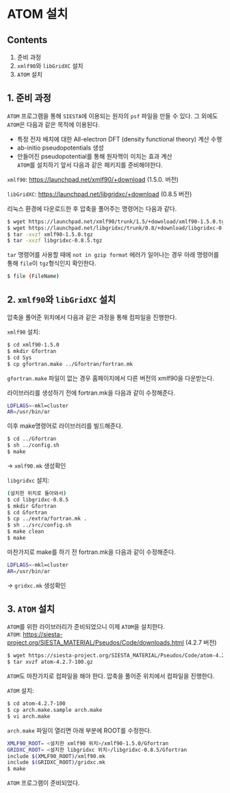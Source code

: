 ATOM 설치
===============================
## Contents
1. 준비 과정
2. `xmlf90`와 `libGridXC` 설치
3. `ATOM` 설치

## 1. 준비 과정

`ATOM` 프로그램을 통해 `SIESTA`에 이용되는 원자의 `psf` 파일을 만들 수 있다. 그 외에도 `ATOM`은 다음과 같은 목적에 이용된다.  
- 특정 전자 배치에 대한 All-electron DFT (density functional theory) 계산 수행  
- ab-initio pseudopotentials 생성  
- 만들어진 pseudopotential를 통해 원자핵이 미치는 효과 계산  
`ATOM`를 설치하기 앞서 다음과 같은 패키지를 준비해야한다.  

`xmlf90`: <https://launchpad.net/xmlf90/+download> (1.5.0. 버전)

`libGridXC`: <https://launchpad.net/libgridxc/+download> (0.8.5 버전)

리눅스 환경에 다운로드한 후 압축을 풀어주는 명령어는 다음과 같다.

```bash
$ wget https://launchpad.net/xmlf90/trunk/1.5/+download/xmlf90-1.5.0.tgz // 1.5.0버전
$ wget https://launchpad.net/libgridxc/trunk/0.8/+download/libgridxc-0.8.5.tgz // 0.8.5버전
$ tar -xvzf xmlf90-1.5.0.tgz
$ tar -xvzf libgridxc-0.8.5.tgz
```

`tar` 명령어를 사용할 때에 `not in gzip format` 에러가 일어나는 경우 아래 명령어를 통해 `file`이 `tgz`형식인지 확인한다.
```bash
$ file (FileName)
```


## 2. `xmlf90`와 `libGridXC` 설치

압축을 풀어준 위치에서 다음과 같은 과정을 통해 컴파일을 진행한다.

`xmlf90` 설치:

```bash
$ cd xmlf90-1.5.0
$ mkdir Gfortran
$ cd Sys
$ cp gfortran.make ../Gfortran/fortran.mk
```

`gfortran.make` 파일이 없는 경우 홈페이지에서 다른 버전의 xmlf90을 다운받는다.


라이브러리를 생성하기 전에 fortran.mk을 다음과 같이 수정해준다.

```bash  
LDFLAGS=-mkl=cluster
AR=/usr/bin/ar
```

이후 make명령어로 라이브러리를 빌드해준다.

```bash  
$ cd ../Gfortran
$ sh ../config.sh
$ make
```
-> `xmlf90.mk` 생성확인

`libgridxc` 설치:

```bash
(설치한 위치로 돌아와서)
$ cd libgridxc-0.8.5
$ mkdir Gfortran
$ cd Gfortran
$ cp ../extra/fortran.mk .
$ sh ../src/config.sh
$ make clean
$ make
```

마찬가지로 make를 하기 전 fortran.mk을 다음과 같이 수정해준다.

```bash  
LDFLAGS=-mkl=cluster
AR=/usr/bin/ar
```

-> `gridxc.mk` 생성확인

## 3. `ATOM` 설치

`ATOM`를 위한 라이브러리가 준비되었으니 이제 `ATOM`을 설치한다.  
`ATOM`: <https://siesta-project.org/SIESTA_MATERIAL/Pseudos/Code/downloads.html> (4.2.7 버전)

```bash
$ wget https://siesta-project.org/SIESTA_MATERIAL/Pseudos/Code/atom-4.2.7-100.tgz // 4.2.7버전
$ tar xvzf atom-4.2.7-100.gz
```

`ATOM`도 마찬가지로 컴파일을 해야 한다. 압축을 풀어준 위치에서 컴파일을 진행한다.

`ATOM` 설치:
```bash
$ cd atom-4.2.7-100
$ cp arch.make.sample arch.make
$ vi arch.make
```
`arch.make` 파일이 열리면 아래 부분에 ROOT를 수정한다.

```bash
XMLF90_ROOT= <설치한 xmlf90 위치>/xmlf90-1.5.0/Gfortran
GRIDXC_ROOT= <설치한 libgridxc 위치>/libgridxc-0.8.5/Gfortran
include $(XMLF90_ROOT)/xmlf90.mk
include $(GRIDXC_ROOT)/gridxc.mk
$ make
```
`ATOM` 프로그램이 준비되었다.
